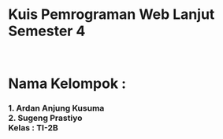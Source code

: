 <h1>Kuis Pemrograman Web Lanjut Semester 4<h1><br>
Nama Kelompok :<br>
<h3>1. Ardan Anjung Kusuma<br>
2. Sugeng Prastiyo<br>
Kelas : TI-2B</h3>